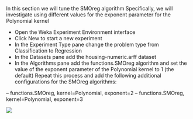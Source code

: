 In this section we will tune the SMOreg algorithm Specifically, we will investigate using different
values for the exponent parameter for the Polynomial kernel
- Open the Weka Experiment Environment interface
- Click New to start a new experiment
- In the Experiment Type pane change the problem type from Classification to Regression
- In the Datasets pane add the housing-numeric.arff dataset
- In the Algorithms pane add the functions.SMOreg algorithm and set the value of the
exponent parameter of the Polynomial kernel to 1 (the default) Repeat this process and
add the following additional configurations for the SMOreg algorithms:

– functions.SMOreg, kernel=Polynomial, exponent=2
– functions.SMOreg, kernel=Polynomial, exponent=3

![](https://github.com/fenago/katacoda-scenarios/raw/master/machine-learning-mastery-weka/machine-learning-mastery-weka-chapter-25/steps/images/167.png)
